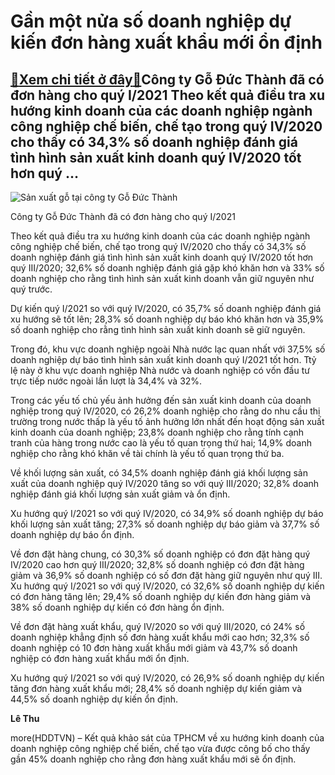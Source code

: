 Gần một nửa số doanh nghiệp dự kiến đơn hàng xuất khẩu mới ổn định
==================================================================

[:gift:Xem chi tiết ở đây:gift:](https://hddtvn.com/gan-mot-nua-so-doanh-nghiep-du-kien-don-hang-xuat-khau-moi-on-dinh/)Công ty Gỗ Đức Thành đã có đơn hàng cho quý I/2021 Theo kết quả điều tra xu hướng kinh doanh của các doanh nghiệp ngành công nghiệp chế biến, chế tạo trong quý IV/2020 cho thấy có 34,3% số doanh nghiệp đánh giá tình hình sản xuất kinh doanh quý IV/2020 tốt hơn quý …
--------------------------------------------------------------------------------------------------------------------------------------------------------------------------------------------------------------------------------------------------------------------------





![Sản xuất gỗ tại công ty Gỗ Đức Thành](https://hddtvn.com/wp-content/uploads/2021/01/3003_Xuong_san_xuat_GDT_-_3-2.jpg "Sản xuất gỗ tại công ty Gỗ Đức Thành")


Công ty Gỗ Đức Thành đã có đơn hàng cho quý I/2021



Theo kết quả điều tra xu hướng kinh doanh của các doanh nghiệp ngành công nghiệp chế biến, chế tạo trong quý IV/2020 cho thấy có 34,3% số doanh nghiệp đánh giá tình hình sản xuất kinh doanh quý IV/2020 tốt hơn quý III/2020; 32,6% số doanh nghiệp đánh giá gặp khó khăn hơn và 33% số doanh nghiệp cho rằng tình hình sản xuất kinh doanh vẫn giữ nguyên như quý trước.


Dự kiến quý I/2021 so với quý IV/2020, có 35,7% số doanh nghiệp đánh giá xu hướng sẽ tốt lên; 28,3% số doanh nghiệp dự báo khó khăn hơn và 35,9% số doanh nghiệp cho rằng tình hình sản xuất kinh doanh sẽ giữ nguyên.


Trong đó, khu vực doanh nghiệp ngoài Nhà nước lạc quan nhất với 37,5% số doanh nghiệp dự báo tình hình sản xuất kinh doanh quý I/2021 tốt hơn. Ttỷ lệ này ở khu vực doanh nghiệp Nhà nước và doanh nghiệp có vốn đầu tư trực tiếp nước ngoài lần lượt là 34,4% và 32%.


Trong các yếu tố chủ yếu ảnh hưởng đến sản xuất kinh doanh của doanh nghiệp trong quý IV/2020, có 26,2% doanh nghiệp cho rằng do nhu cầu thị trường trong nước thấp là yếu tố ảnh hưởng lớn nhất đến hoạt động sản xuất kinh doanh của doanh nghiệp; 23,8% doanh nghiệp cho rằng tính cạnh tranh của hàng trong nước cao là yếu tố quan trọng thứ hai; 14,9% doanh nghiệp cho rằng khó khăn về tài chính là yếu tố quan trọng thứ ba.


Về khối lượng sản xuất, có 34,5% doanh nghiệp đánh giá khối lượng sản xuất của doanh nghiệp quý IV/2020 tăng so với quý III/2020; 32,8% doanh nghiệp đánh giá khối lượng sản xuất giảm và ổn định.


Xu hướng quý I/2021 so với quý IV/2020, có 34,9% số doanh nghiệp dự báo khối lượng sản xuất tăng; 27,3% số doanh nghiệp dự báo giảm và 37,7% số doanh nghiệp dự báo ổn định.


Về đơn đặt hàng chung, có 30,3% số doanh nghiệp có đơn đặt hàng quý IV/2020 cao hơn quý III/2020; 32,8% số doanh nghiệp có đơn đặt hàng giảm và 36,9% số doanh nghiệp có số đơn đặt hàng giữ nguyên như quý III. Xu hướng quý I/2021 so với quý IV/2020, có 32,6% số doanh nghiệp dự kiến có đơn hàng tăng lên; 29,4% số doanh nghiệp dự kiến đơn hàng giảm và 38% số doanh nghiệp dự kiến có đơn hàng ổn định.


Về đơn đặt hàng xuất khẩu, quý IV/2020 so với quý III/2020, có 24% số doanh nghiệp khẳng định số đơn hàng xuất khẩu mới cao hơn; 32,3% số doanh nghiệp có 10 đơn hàng xuất khẩu mới giảm và 43,7% số doanh nghiệp có đơn hàng xuất khẩu mới ổn định.


Xu hướng quý I/2021 so với quý IV/2020, có 26,9% số doanh nghiệp dự kiến tăng đơn hàng xuất khẩu mới; 28,4% số doanh nghiệp dự kiến giảm và 44,5% số doanh nghiệp dự kiến ổn định.




**Lê Thu**



more(HDDTVN) – Kết quả khảo sát của TPHCM về xu hướng kinh doanh của doanh nghiệp công nghiệp chế biến, chế tạo vừa được công bố cho thấy gần 45% doanh nghiệp cho rằng đơn hàng xuất khẩu mới sẽ ổn định.

